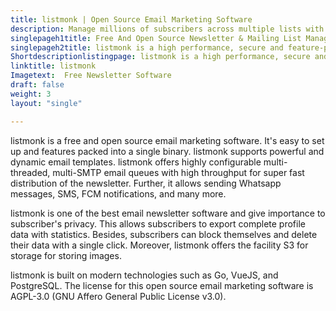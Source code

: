 ```yaml
---
title: listmonk | Open Source Email Marketing Software
description: Manage millions of subscribers across multiple lists with super fast bulk importer or JSON APIs. Use Go template language to create dynamic email templates.
singlepageh1title: Free And Open Source Newsletter & Mailing List Manager
singlepageh2title: listmonk is a high performance, secure and feature-packed newsletter software with a modern dashboard. Instantly send newsletter to millions of subscribers.
Shortdescriptionlistingpage: listmonk is a high performance, secure and feature-packed newsletter software with a modern dashboard. Instantly send newsletter to millions of subscribers.
linktitle: listmonk
Imagetext:  Free Newsletter Software 
draft: false
weight: 3
layout: "single"

---
```


listmonk is a free and open source email marketing software. It's easy to set up and features packed into a single binary. listmonk supports powerful and dynamic email templates. listmonk offers highly configurable multi-threaded, multi-SMTP email queues with high throughput for super fast distribution of the newsletter. Further, it allows sending Whatsapp messages, SMS, FCM notifications, and many more.

listmonk is one of the best email newsletter software and give importance to subscriber's privacy. This allows subscribers to export complete profile data with statistics. Besides, subscribers can block themselves and delete their data with a single click. Moreover, listmonk offers the facility S3 for storage for storing images.

listmonk is built on modern technologies such as Go, VueJS, and PostgreSQL. The license for this open source email marketing software is AGPL-3.0 (GNU Affero General Public License v3.0).